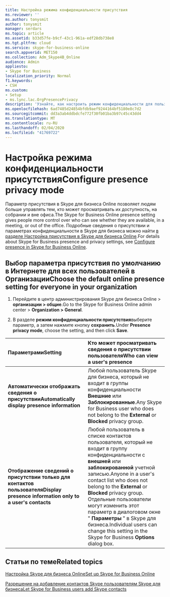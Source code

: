 ```yaml
---
title: Настройка режима конфиденциальности присутствия
ms.reviewer: ''
ms.author: tonysmit
author: tonysmit
manager: serdars
ms.topic: article
ms.assetid: b33d57fe-b9cf-43c1-961a-edf28db738e8
ms.tgt.pltfrm: cloud
ms.service: skype-for-business-online
search.appverid: MET150
ms.collection: Adm_Skype4B_Online
audience: Admin
appliesto:
- Skype for Business
localization_priority: Normal
f1.keywords:
- CSH
ms.custom:
- Setup
- ms.lync.lac.OrgPresencePrivacy
description: 'Узнайте, как настроить режим конфиденциальности для пользователей, чтобы они могли лучше управлять тем, как пользователи видят их доступность. '
ms.openlocfilehash: 6ad7485d24854bfdb9aef9244164bf5180e8c7d2
ms.sourcegitcommit: dd3a3ab4ddbdcfe772f30fb01ba3b97c45c43dd4
ms.translationtype: MT
ms.contentlocale: ru-RU
ms.lasthandoff: 02/04/2020
ms.locfileid: "41769722"
---
```

# <a name="configure-presence-privacy-mode"></a><span data-ttu-id="a2e51-103">Настройка режима конфиденциальности присутствия</span><span class="sxs-lookup"><span data-stu-id="a2e51-103">Configure presence privacy mode</span></span>

<span data-ttu-id="a2e51-104">Параметр присутствия в Skype для бизнеса Online позволяет людям больше управлять тем, кто может просматривать их доступность, на собрании и вне офиса.</span><span class="sxs-lookup"><span data-stu-id="a2e51-104">The Skype for Business Online presence setting gives people more control over who can see whether they are available, in a meeting, or out of the office.</span></span> <span data-ttu-id="a2e51-105">Подробные сведения о присутствии и параметрах конфиденциальности в Skype для бизнеса можно найти [в разделе Настройка присутствия в Skype для бизнеса Online](configure-presence-in-skype-for-business-online.md).</span><span class="sxs-lookup"><span data-stu-id="a2e51-105">For details about Skype for Business presence and privacy settings, see [Configure presence in Skype for Business Online](configure-presence-in-skype-for-business-online.md).</span></span> 
  
## <a name="choose-the-default-online-presence-setting-for-everyone-in-your-organization"></a><span data-ttu-id="a2e51-106">Выбор параметра присутствия по умолчанию в Интернете для всех пользователей в Организации</span><span class="sxs-lookup"><span data-stu-id="a2e51-106">Choose the default online presence setting for everyone in your organization</span></span>
<span data-ttu-id="a2e51-107"><a name="__top"> </a></span><span class="sxs-lookup"><span data-stu-id="a2e51-107"><a name="__top"> </a></span></span>

1. <span data-ttu-id="a2e51-108">Перейдите в центр администрирования Skype для бизнеса Online > **организации > общие**.</span><span class="sxs-lookup"><span data-stu-id="a2e51-108">Go to the Skype for Business Online admin center > **Organization > General**.</span></span>
    
2. <span data-ttu-id="a2e51-109">В разделе **режим конфиденциальности присутствия**выберите параметр, а затем нажмите кнопку **сохранить**.</span><span class="sxs-lookup"><span data-stu-id="a2e51-109">Under **Presence privacy mode**, choose the setting, and then click **Save**.</span></span>
    
|<span data-ttu-id="a2e51-110">**Параметрами**</span><span class="sxs-lookup"><span data-stu-id="a2e51-110">**Setting**</span></span>|<span data-ttu-id="a2e51-111">**Кто может просматривать сведения о присутствии пользователя**</span><span class="sxs-lookup"><span data-stu-id="a2e51-111">**Who can view a user's presence**</span></span>|
|:-----|:-----|
|<span data-ttu-id="a2e51-112">**Автоматически отображать сведения о присутствии**</span><span class="sxs-lookup"><span data-stu-id="a2e51-112">**Automatically display presence information**</span></span> <br/> |<span data-ttu-id="a2e51-113">Любой пользователь Skype для бизнеса, который не входит в группы конфиденциальности **Внешние** или **Заблокированные**.</span><span class="sxs-lookup"><span data-stu-id="a2e51-113">Any Skype for Business user who does not belong to the **External** or **Blocked** privacy group.</span></span> <br/> |
|<span data-ttu-id="a2e51-114">**Отображение сведений о присутствии только для контактов пользователя**</span><span class="sxs-lookup"><span data-stu-id="a2e51-114">**Display presence information only to a user's contacts**</span></span> <br/> |<span data-ttu-id="a2e51-115">Любой пользователь в списке контактов пользователя, который не входит в группу конфиденциальности с **внешней** или **заблокированной** учетной записью.</span><span class="sxs-lookup"><span data-stu-id="a2e51-115">Anyone in a user's contact list who does not belong to the **External** or **Blocked** privacy group.</span></span> <br/> <span data-ttu-id="a2e51-116">Отдельные пользователи могут изменить этот параметр в диалоговом окне " **Параметры** " в Skype для бизнеса.</span><span class="sxs-lookup"><span data-stu-id="a2e51-116">Individual users can change this setting in the Skype for Business **Options** dialog box.</span></span> <br/> |
   
## <a name="related-topics"></a><span data-ttu-id="a2e51-117">Статьи по теме</span><span class="sxs-lookup"><span data-stu-id="a2e51-117">Related topics</span></span>
[<span data-ttu-id="a2e51-118">Настройка Skype для бизнеса Online</span><span class="sxs-lookup"><span data-stu-id="a2e51-118">Set up Skype for Business Online</span></span>](set-up-skype-for-business-online.md)

[<span data-ttu-id="a2e51-119">Разрешение на добавление контактов Skype пользователям Skype для бизнеса</span><span class="sxs-lookup"><span data-stu-id="a2e51-119">Let Skype for Business users add Skype contacts</span></span>](let-skype-for-business-users-add-skype-contacts.md)

  
 
